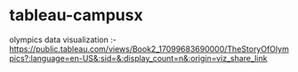 # tableau-campusx

olympics data visualization :- https://public.tableau.com/views/Book2_17099683690000/TheStoryOfOlympics?:language=en-US&:sid=&:display_count=n&:origin=viz_share_link
